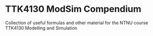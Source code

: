 # TTK4130 ModSim Compendium
Collection of useful formulas and other material for the NTNU course TTK4130 Modelling and Simulation
